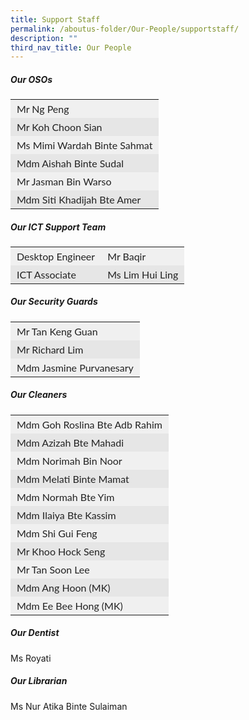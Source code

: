 ```yaml
---
title: Support Staff
permalink: /aboutus-folder/Our-People/supportstaff/
description: ""
third_nav_title: Our People
---
```

##### Our OSOs
<table style="box-sizing: inherit; border-collapse: collapse; border-spacing: 0px; width: 776.333px; max-width: 100%; color: rgb(34, 34, 34); font-family: Lato, sans-serif; font-size: 16px; font-style: normal; font-variant-ligatures: normal; font-variant-caps: normal; font-weight: 400; letter-spacing: normal; orphans: 2; text-align: start; text-transform: none; white-space: normal; widows: 2; word-spacing: 0px; -webkit-text-stroke-width: 0px; text-decoration-thickness: initial; text-decoration-style: initial; text-decoration-color: initial;"><tbody style="box-sizing: inherit;"><tr style="box-sizing: inherit; background: rgb(240, 240, 240);"><td class="has-text-align-left" data-align="left" style="box-sizing: inherit; padding: 5px 10px; text-align: left; border-color: transparent;">Mr Ng Peng</td></tr><tr style="box-sizing: inherit; background: rgb(230, 230, 230);"><td class="has-text-align-left" data-align="left" style="box-sizing: inherit; padding: 5px 10px; text-align: left; border-color: transparent;">Mr Koh Choon Sian</td></tr><tr style="box-sizing: inherit; background: rgb(240, 240, 240);"><td class="has-text-align-left" data-align="left" style="box-sizing: inherit; padding: 5px 10px; text-align: left; border-color: transparent;">Ms Mimi Wardah Binte Sahmat</td></tr><tr style="box-sizing: inherit; background: rgb(230, 230, 230);"><td class="has-text-align-left" data-align="left" style="box-sizing: inherit; padding: 5px 10px; text-align: left; border-color: transparent;">Mdm Aishah Binte Sudal</td></tr><tr style="box-sizing: inherit; background: rgb(240, 240, 240);"><td class="has-text-align-left" data-align="left" style="box-sizing: inherit; padding: 5px 10px; text-align: left; border-color: transparent;">Mr Jasman Bin Warso</td></tr><tr style="box-sizing: inherit; background: rgb(230, 230, 230);"><td class="has-text-align-left" data-align="left" style="box-sizing: inherit; padding: 5px 10px; text-align: left; border-color: transparent;">Mdm Siti Khadijah Bte Amer</td></tr></tbody></table>

##### Our ICT Support Team
<table style="box-sizing: inherit; border-collapse: collapse; border-spacing: 0px; width: 776.333px; max-width: 100%; color: rgb(34, 34, 34); font-family: Lato, sans-serif; font-size: 16px; font-style: normal; font-variant-ligatures: normal; font-variant-caps: normal; font-weight: 400; letter-spacing: normal; orphans: 2; text-align: start; text-transform: none; white-space: normal; widows: 2; word-spacing: 0px; -webkit-text-stroke-width: 0px; text-decoration-thickness: initial; text-decoration-style: initial; text-decoration-color: initial;"><tbody style="box-sizing: inherit;"><tr style="box-sizing: inherit; background: rgb(240, 240, 240);"><td class="has-text-align-left" data-align="left" style="box-sizing: inherit; padding: 5px 10px; text-align: left; border-color: transparent;">Desktop Engineer</td><td style="box-sizing: inherit; padding: 5px 10px; border-color: transparent;">Mr Baqir</td></tr><tr style="box-sizing: inherit; background: rgb(230, 230, 230);"><td class="has-text-align-left" data-align="left" style="box-sizing: inherit; padding: 5px 10px; text-align: left; border-color: transparent;">ICT Associate </td><td style="box-sizing: inherit; padding: 5px 10px; border-color: transparent;">Ms Lim Hui Ling</td></tr><tr style="box-sizing: inherit; background: rgb(240, 240, 240);"></table>

##### Our Security Guards
<table style="box-sizing: inherit; border-collapse: collapse; border-spacing: 0px; width: 472.667px; max-width: 100%; color: rgb(34, 34, 34); font-family: Lato, sans-serif; font-size: 16px; font-style: normal; font-variant-ligatures: normal; font-variant-caps: normal; font-weight: 400; letter-spacing: normal; orphans: 2; text-align: start; text-transform: none; white-space: normal; widows: 2; word-spacing: 0px; -webkit-text-stroke-width: 0px; text-decoration-thickness: initial; text-decoration-style: initial; text-decoration-color: initial;"><tbody style="box-sizing: inherit;"><tr style="box-sizing: inherit; background: rgb(240, 240, 240);"><td class="has-text-align-left" data-align="left" style="box-sizing: inherit; padding: 5px 10px; text-align: left; border-color: transparent;">Mr Tan Keng Guan</td></tr><tr style="box-sizing: inherit; background: rgb(230, 230, 230);"><td class="has-text-align-left" data-align="left" style="box-sizing: inherit; padding: 5px 10px; text-align: left; border-color: transparent;">Mr Richard Lim</td></tr><tr style="box-sizing: inherit; background: rgb(240, 240, 240);"><td class="has-text-align-left" data-align="left" style="box-sizing: inherit; padding: 5px 10px; text-align: left; border-color: transparent;">Mdm Jasmine Purvanesary </td></tr></tbody></table>

##### Our Cleaners
<table style="box-sizing: inherit; border-collapse: collapse; border-spacing: 0px; width: 776.333px; max-width: 100%; color: rgb(34, 34, 34); font-family: Lato, sans-serif; font-size: 16px; font-style: normal; font-variant-ligatures: normal; font-variant-caps: normal; font-weight: 400; letter-spacing: normal; orphans: 2; text-align: start; text-transform: none; white-space: normal; widows: 2; word-spacing: 0px; -webkit-text-stroke-width: 0px; text-decoration-thickness: initial; text-decoration-style: initial; text-decoration-color: initial;"><tbody style="box-sizing: inherit;"><tr style="box-sizing: inherit; background: rgb(240, 240, 240);"><td class="has-text-align-left" data-align="left" style="box-sizing: inherit; padding: 5px 10px; text-align: left; border-color: transparent;">Mdm Goh Roslina Bte Adb Rahim</td></tr><tr style="box-sizing: inherit; background: rgb(230, 230, 230);"><td class="has-text-align-left" data-align="left" style="box-sizing: inherit; padding: 5px 10px; text-align: left; border-color: transparent;">Mdm Azizah Bte Mahadi</td></tr><tr style="box-sizing: inherit; background: rgb(240, 240, 240);"><td class="has-text-align-left" data-align="left" style="box-sizing: inherit; padding: 5px 10px; text-align: left; border-color: transparent;">Mdm Norimah Bin Noor</td></tr><tr style="box-sizing: inherit; background: rgb(230, 230, 230);"><td class="has-text-align-left" data-align="left" style="box-sizing: inherit; padding: 5px 10px; text-align: left; border-color: transparent;">Mdm Melati Binte Mamat</td></tr><tr style="box-sizing: inherit; background: rgb(240, 240, 240);"><td class="has-text-align-left" data-align="left" style="box-sizing: inherit; padding: 5px 10px; text-align: left; border-color: transparent;">Mdm Normah Bte Yim</td></tr><tr style="box-sizing: inherit; background: rgb(230, 230, 230);"><td class="has-text-align-left" data-align="left" style="box-sizing: inherit; padding: 5px 10px; text-align: left; border-color: transparent;">Mdm Ilaiya Bte Kassim</td></tr><tr style="box-sizing: inherit; background: rgb(240, 240, 240);"><td class="has-text-align-left" data-align="left" style="box-sizing: inherit; padding: 5px 10px; text-align: left; border-color: transparent;">Mdm Shi Gui Feng</td></tr><tr style="box-sizing: inherit; background: rgb(230, 230, 230);"><td class="has-text-align-left" data-align="left" style="box-sizing: inherit; padding: 5px 10px; text-align: left; border-color: transparent;">Mr Khoo Hock Seng</td></tr><tr style="box-sizing: inherit; background: rgb(240, 240, 240);"><td class="has-text-align-left" data-align="left" style="box-sizing: inherit; padding: 5px 10px; text-align: left; border-color: transparent;">Mr Tan Soon Lee</td></tr><tr style="box-sizing: inherit; background: rgb(230, 230, 230);"><td class="has-text-align-left" data-align="left" style="box-sizing: inherit; padding: 5px 10px; text-align: left; border-color: transparent;">Mdm Ang Hoon (MK)</td></tr><tr style="box-sizing: inherit; background: rgb(240, 240, 240);"><td class="has-text-align-left" data-align="left" style="box-sizing: inherit; padding: 5px 10px; text-align: left; border-color: transparent;">Mdm Ee Bee Hong (MK)</td></tr></tbody></table>

##### Our Dentist
Ms Royati

##### Our Librarian
Ms Nur Atika Binte Sulaiman
